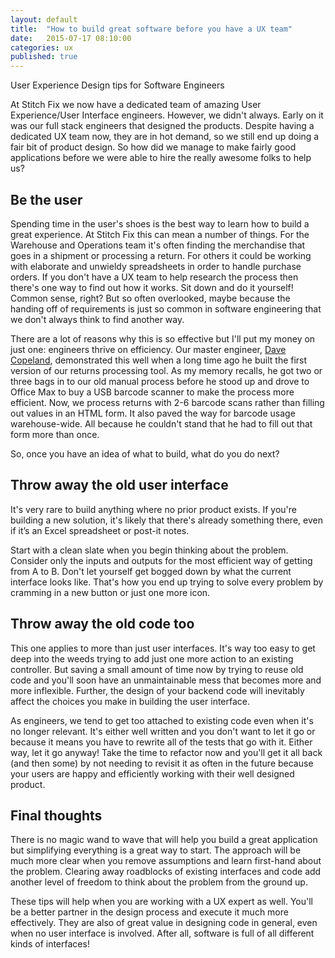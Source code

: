 ```yaml
---
layout: default
title:  "How to build great software before you have a UX team"
date:   2015-07-17 08:10:00
categories: ux
published: true
---
```

<p class="intro">User Experience Design tips for Software Engineers</p>

At Stitch Fix we now have a dedicated team of amazing User Experience/User Interface engineers. However, we didn't always. Early on it was our full stack engineers that designed the products. Despite having a dedicated UX team now, they are in hot demand, so we still end up doing a fair bit of product design. So how did we manage to make fairly good applications before we were able to hire the really awesome folks to help us?

## Be the user
Spending time in the user's shoes is the best way to learn how to build a great experience. At Stitch Fix this can mean a number of things. For the Warehouse and Operations team it's often finding the merchandise that goes in a shipment or processing a return. For others it could be working with elaborate and unwieldy spreadsheets in order to handle purchase orders. If you don't have a UX team to help research the process then there's one way to find out how it works. Sit down and do it yourself! Common sense, right? But so often overlooked, maybe because the handing off of requirements is just so common in software engineering that we don't always think to find another way.

There are a lot of reasons why this is so effective but I'll put my money on just one: engineers thrive on efficiency. Our master engineer, [Dave Copeland](http://naildrivin5.com/), demonstrated this well when a long time ago he built the first version of our returns processing tool. As my memory recalls, he got two or three bags in to our old manual process before he stood up and drove to Office Max to buy a USB barcode scanner to make the process more efficient. Now, we process returns with 2-6 barcode scans rather than filling out values in an HTML form. It also paved the way for barcode usage warehouse-wide. All because he couldn't stand that he had to fill out that form more than once.

So, once you have an idea of what to build, what do you do next?

## Throw away the old user interface

It's very rare to build anything where no prior product exists. If you're building a new solution, it's likely that there's already something there, even if it’s an Excel spreadsheet or post-it notes.

Start with a clean slate when you begin thinking about the problem. Consider only the inputs and outputs for the most efficient way of getting from A to B. Don't let yourself get bogged down by what the current interface looks like. That's how you end up trying to solve every problem by cramming in a new button or just one more icon.

## Throw away the old code too

This one applies to more than just user interfaces. It's way too easy to get deep into the weeds trying to add just one more action to an existing controller. But saving a small amount of time now by trying to reuse old code and you'll soon have an unmaintainable mess that becomes more and more inflexible. Further, the design of your backend code will inevitably affect the choices you make in building the user interface.

As engineers, we tend to get too attached to existing code even when it's no longer relevant. It's either well written and you don't want to let it go or because it means you have to rewrite all of the tests that go with it. Either way, let it go anyway! Take the time to refactor now and you'll get it all back (and then some) by not needing to revisit it as often in the future because your users are happy and efficiently working with their well designed product.

## Final thoughts

There is no magic wand to wave that will help you build a great application but simplifying everything is a great way to start. The approach will be much more clear when you remove assumptions and learn first-hand about the problem. Clearing away roadblocks of existing interfaces and code add another level of freedom to think about the problem from the ground up.

These tips will help when you are working with a UX expert as well. You'll be a better partner in the design process and execute it much more effectively. They are also of great value in designing code in general, even when no user interface is involved. After all, software is full of all different kinds of interfaces!